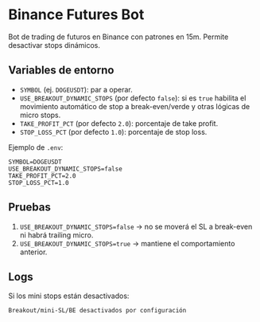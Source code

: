 # Binance Futures Bot

Bot de trading de futuros en Binance con patrones en 15m. Permite desactivar stops dinámicos.

## Variables de entorno

- `SYMBOL` (ej. `DOGEUSDT`): par a operar.
- `USE_BREAKOUT_DYNAMIC_STOPS` (por defecto `false`): si es `true` habilita el movimiento automático de stop a break-even/verde y otras lógicas de micro stops.
- `TAKE_PROFIT_PCT` (por defecto `2.0`): porcentaje de take profit.
- `STOP_LOSS_PCT` (por defecto `1.0`): porcentaje de stop loss.

Ejemplo de `.env`:

```
SYMBOL=DOGEUSDT
USE_BREAKOUT_DYNAMIC_STOPS=false
TAKE_PROFIT_PCT=2.0
STOP_LOSS_PCT=1.0
```

## Pruebas

1. `USE_BREAKOUT_DYNAMIC_STOPS=false` → no se moverá el SL a break-even ni habrá trailing micro.
2. `USE_BREAKOUT_DYNAMIC_STOPS=true` → mantiene el comportamiento anterior.

## Logs

Si los mini stops están desactivados:

```
Breakout/mini-SL/BE desactivados por configuración
```

